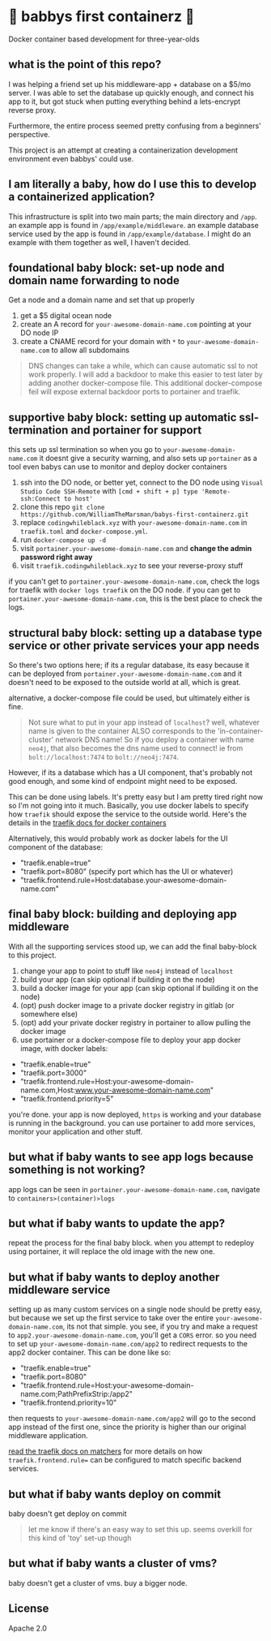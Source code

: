 # 🍼 babbys first containerz 👶

Docker container based development for three-year-olds

## what is the point of this repo?

I was helping a friend set up his middleware-app + database on a $5/mo server. I was able to set the database up quickly 
enough, and connect his app to it, but got stuck when putting everything behind a lets-encrypt reverse proxy.

Furthermore, the entire process seemed pretty confusing from a beginners' perspective.
 
This project is an attempt at creating a containerization development environment even babbys' could use.

## I am literally a baby, how do I use this to develop a containerized application?

This infrastructure is split into two main parts; the main directory and `/app`. an example app is found in 
`/app/example/middleware`. an example database service used by the app is found in `/app/example/database`. I might do an example with them together as well, I haven't decided.

## foundational baby block: set-up node and domain name forwarding to node 

Get a node and a domain name and set that up properly

1. get a $5 digital ocean node
2. create an A record for `your-awesome-domain-name.com` pointing at your DO node IP
3. create a CNAME record for your domain with `*` to `your-awesome-domain-name.com` to allow all subdomains

> DNS changes can take a while, which can cause automatic ssl to not work properly. I will add a backdoor to make this easier to test later by adding another docker-compose file. This additional docker-compose feil will expose external backdoor ports to portainer and traefik.

## supportive baby block: setting up automatic ssl-termination and portainer for support

this sets up ssl termination so when you go to `your-awesome-domain-name.com` it doesnt give a security warning, and
also sets up `portainer` as a tool even babys can use to monitor and deploy docker containers

1. ssh into the DO node, or better yet, connect to the DO node using `Visual Studio Code SSH-Remote` with `[cmd + shift + p] type 'Remote-ssh:Connect to host'`
2. clone this repo `git clone https://github.com/WilliamTheMarsman/babys-first-containerz.git`
3. replace `codingwhileblack.xyz` with `your-awesome-domain-name.com` in `traefik.toml` and `docker-compose.yml`.
4. run `docker-compose up -d`
5. visit `portainer.your-awesome-domain-name.com` and **change the admin password right away**
6. visit `traefik.codingwhileblack.xyz` to see your reverse-proxy stuff

if you can't get to `portainer.your-awesome-domain-name.com`, check the logs for traefik with `docker logs traefik` on the DO node. if you can get to `portainer.your-awesome-domain-name.com`, this is the best place to check the logs.

## structural baby block: setting up a database type service or other private services your app needs

So there's two options here; if its a regular database, its easy because it can be deployed from 
`portainer.your-awesome-domain-name.com` and it doesn't need to be exposed to the outside world at all, which is great.

alternative, a docker-compose file could be used, but ultimately either is fine.

> Not sure what to put in your app instead of `localhost`? well, whatever name is given to the container ALSO 
corresponds to the 'in-container-cluster' network DNS name! So if you deploy a container with name `neo4j`, that
also becomes the dns name used to connect! ie from `bolt://localhost:7474` to `bolt://neo4j:7474`.

However, if its a database which has a UI component, that's probably not good enough, and some kind of endpoint might
need to be exposed.

This can be done using labels. It's pretty easy but I am pretty tired right now so I'm not going into it much.
Basically, you use docker labels to specify how `traefik` should expose the service to the outside world. Here's
the details in the [traefik docs for docker containers](https://docs.traefik.io/configuration/backends/docker/#on-containers)

Alternatively, this would probably work as docker labels for the UI component of the database:

- "traefik.enable=true"
- "traefik.port=8080" (specify port which has the UI or whatever)
- "traefik.frontend.rule=Host:database.your-awesome-domain-name.com"

## final baby block: building and deploying app middleware

With all the supporting services stood up, we can add the final baby-block to this project.

1. change your app to point to stuff like `neo4j` instead of `localhost`
2. build your app (can skip optional if building it on the node)
3. build a docker image for your app (can skip optional if building it on the node)
4. (opt) push docker image to a private docker registry in gitlab (or somewhere else)
5. (opt) add your private docker registry in portainer to allow pulling the docker image
6. use portainer or a docker-compose file to deploy your app docker image, with docker labels:
  - "traefik.enable=true"
  - "traefik.port=3000"
  - "traefik.frontend.rule=Host:your-awesome-domain-name.com,Host:www.your-awesome-domain-name.com" 
  - "traefik.frontend.priority=5" 

you're done. your app is now deployed, `https` is working and your database is running in the background. you can use portainer to add more services, monitor your application and other stuff.

## but what if baby wants to see app logs because something is not working?

app logs can be seen in `portainer.your-awesome-domain-name.com`, navigate to `containers>(container)>logs`

## but what if baby wants to update the app?

repeat the process for the final baby block. when you attempt to redeploy using portainer, it will replace the old image with the new one.

## but what if baby wants to deploy another middleware service

setting up as many custom services on a single node should be pretty easy, but because we set up the first service to take over the entire `your-awesome-domain-name.com`, its not that simple. you see, if you try and make a request to `app2.your-awesome-domain-name.com`, you'll get a `CORS` error. so you need to set up `your-awesome-domain-name.com/app2` to redirect requests to the app2 docker container. This can be done like so:
  - "traefik.enable=true"
  - "traefik.port=8080"
  - "traefik.frontend.rule=Host:your-awesome-domain-name.com;PathPrefixStrip:/app2"
  - "traefik.frontend.priority=10"
  
then requests to `your-awesome-domain-name.com/app2` will go to the second app instead of the first one, since the priority is higher than our original middleware application.

[read the traefik docs on matchers](https://docs.traefik.io/basics/#matchers) for more details on how `traefik.frontend.rule=` can be configured to match specific backend services.

## but what if baby wants deploy on commit

baby doesn't get deploy on commit

> let me know if there's an easy way to set this up. seems overkill for this kind of 'toy' set-up though

## but what if baby wants a cluster of vms?

baby doesn't get a cluster of vms. buy a bigger node.

## License

Apache 2.0
